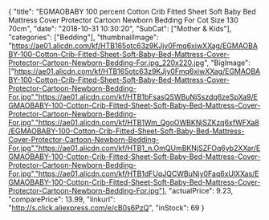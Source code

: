 {
	"title": "EGMAOBABY  100 percent Cotton Crib Fitted Sheet Soft Baby Bed Mattress Cover Protector Cartoon Newborn Bedding For Cot Size 130 70cm",
	"date": "2018-10-31 10:30:20",
	"SubCat": ["Mother & Kids"],
	"categories": ["Bedding"],
	"thumbnailImage": "https://ae01.alicdn.com/kf/HTB165otc63z9KJjy0Fmq6xiwXXag/EGMAOBABY-100-Cotton-Crib-Fitted-Sheet-Soft-Baby-Bed-Mattress-Cover-Protector-Cartoon-Newborn-Bedding-For.jpg_220x220.jpg",
	"BigImage": ["https://ae01.alicdn.com/kf/HTB165otc63z9KJjy0Fmq6xiwXXag/EGMAOBABY-100-Cotton-Crib-Fitted-Sheet-Soft-Baby-Bed-Mattress-Cover-Protector-Cartoon-Newborn-Bedding-For.jpg","https://ae01.alicdn.com/kf/HTB1bFsasQSWBuNjSszdq6zeSpXa9/EGMAOBABY-100-Cotton-Crib-Fitted-Sheet-Soft-Baby-Bed-Mattress-Cover-Protector-Cartoon-Newborn-Bedding-For.jpg","https://ae01.alicdn.com/kf/HTB1Wm_QgoOWBKNjSZKzq6xfWFXa8/EGMAOBABY-100-Cotton-Crib-Fitted-Sheet-Soft-Baby-Bed-Mattress-Cover-Protector-Cartoon-Newborn-Bedding-For.jpg","https://ae01.alicdn.com/kf/HTB1_n.OmQUmBKNjSZFOq6yb2XXar/EGMAOBABY-100-Cotton-Crib-Fitted-Sheet-Soft-Baby-Bed-Mattress-Cover-Protector-Cartoon-Newborn-Bedding-For.jpg","https://ae01.alicdn.com/kf/HTB1dFUqJQCWBuNjy0Faq6xUlXXas/EGMAOBABY-100-Cotton-Crib-Fitted-Sheet-Soft-Baby-Bed-Mattress-Cover-Protector-Cartoon-Newborn-Bedding-For.jpg"],
	"actualPrice": 9.23,
	"comparePrice": 13.99,
	"linkurl": "http://s.click.aliexpress.com/e/cB0s6PzQ",
	"inStock": 69
}
